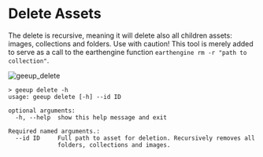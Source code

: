 # Delete Assets

The delete is recursive, meaning it will delete also all children assets: images, collections and folders. Use with caution! This tool is merely added to serve as a call to the earthengine function ```earthengine rm -r "path to collection"```.

![geeup_delete](https://user-images.githubusercontent.com/6677629/114294621-880f2380-9a65-11eb-9180-7d9ea2108dac.gif)

```
> geeup delete -h
usage: geeup delete [-h] --id ID

optional arguments:
  -h, --help  show this help message and exit

Required named arguments.:
  --id ID     Full path to asset for deletion. Recursively removes all
              folders, collections and images.
```
